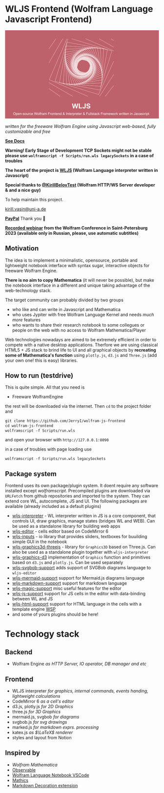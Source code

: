 # WLJS Frontend (Wolfram Language Javascript Frontend)
![](imgs/logo.png)

*written for the freeware Wolfram Engine using Javascript*
*web-based, fully customizable and free*

__[See Docs](https://jerryi.github.io/wljs-docs/)__

**Warning! Early Stage of Development**
**TCP Sockets might not be stable**
**please use `wolframscript -f Scripts/run.wls legacySockets` in a case of troubles**

__The heart of the project is [WLJS](https://github.com/JerryI/wljs-interpreter) (Wolfram Language interpreter written in Javascript)__

__Special thanks to [@KirillBelovTest](https://github.com/KirillBelovTest) (Wolfram HTTP/WS Server developer & and a nice guy)__

To help maintain this project. 

kirill.vasin@uni-a.de

[__PayPal__](https://www.paypal.com/donate/?hosted_button_id=BN9LWUUUJGW54)
Thank you 🍺 

__[Recorded webinar](https://www.youtube.com/watch?v=2QNu7FOdYus&t=537) from the Wolfram Conference in Saint-Petersburg 2023 (available only in Russian, please, use automatic subtitles)__

## Motivation
The idea is to implement a minimalistic, opensource, portable and lightweight notebook interface with syntax sugar, interactive objects for freeware Wolfram Engine.

__There is no aim to copy Mathematica__ (it will never be possible), but make the notebook interface in a different and unique taking advantage of the web-technology stack.

The target community can probably divided by two groups
- who like and can write in Javascript and Mathematica
- who uses Jypiter with free Wolfram Language Kernel and needs *much more* features
- who wants to share their research notebook to some collegues or people on the web with no access to Wolfram Mathematica/Player

Web technologies nowadays are aimed to be extremely efficient in order to compete with a native desktop applications. Therfore we are using classical HTML5 + JS stack to brind life to UI and all graphical objects by __recreating some of Mathematica's function__ using `plotly.js`, `d3.js` and `Three.js` (add your own one! this is easy) libraries. 

## How to run (testdrive)
This is quite simple. All that you need is

- Freeware WolframEngine

the rest will be downloaded via the internet. Then `cd` to the project folder and

```shell
git clone https://github.com/JerryI/wolfram-js-frontend
cd wolfram-js-frontend
wolframscript -f Scripts/run.wls
```
and open your browser with `http://127.0.0.1:8090`

in a case of troubles with page loading use
```shell
wolframscript -f Scripts/run.wls legacySockets
```

## Package system
Frontend uses its own package/plugin system. It doent require any software installed except *wolframscript*. Precompiled plugins are downloaded via `URLFetch` from github repositories and imported to the system. They can extend core WL, autocomplete, JS and UI. The following packages are available (already included as a default plugins)

- [wljs-interpreter](https://github.com/JerryI/wljs-interpreter) - WL interpreter written in JS is a core component, that controls UI, draw graphics, manage states (bridges WL and WEB). Can be used as a standalone library for building web apps
- [wljs-editor](https://github.com/JerryI/wljs-editor) - cells editor based on CodeMirror 6
- [wljs-inputs](https://github.com/JerryI/wljs-inputs) - io library that provides sliders, textboxes for buuilding simple GUI in the notebook
- [wljs-graphics3d-threejs](https://github.com/JerryI/Mathematica-ThreeJS-graphics-engine) - library for `Graphics3D` based on Three.js. Can also be used as a standalone plugin together with `wljs-interpreter`
- [wljs-graphics-d3](https://github.com/JerryI/wljs-graphics-d3) implementation of `Graphics` function and primitives based on `d3.js` and `plotly.js`. Can be used separately
- [wljs-svgbob-support](https://github.com/JerryI/wljs-svgbob-support) adds support of SVGBob diagrams language to `wljs-editor`
- [wljs-mermaid-support](https://github.com/JerryI/wljs-mermaid-support) support for Mermaid.js diagrams language
- [wljs-markdown-support](https://github.com/JerryI/wljs-markdown-support) support for markdown language
- [wljs-magic-support](https://github.com/JerryI/wljs-magic-support) misc useful features for the editor
- [wljs-js-support](https://github.com/JerryI/wljs-js-support) support for JS cells in the editor with data-binding between WL and JS
- [wljs-html-support](https://github.com/JerryI/wljs-html-support) support for HTML language in the cells with a template engine [WSP](https://github.com/JerryI/tinyweb-mathematica/tree/master/Tinyweb)
- and some of yours plugins should be here!

# Technology stack
## Backend
- Wolfram Engine
*as HTTP Server, IO operator, DB manager and etc*
## Frontend
- WLJS interpreter *for graphics, internal commands, events handing, lightweight calculations*
- CodeMirror 6 *as a cell's editor*
- d3.js, plotly.js *for 2D Graphics*
- three.js *for 3D Graphics*
- mermaid.js, svgbob *for diagrams*
- svgbob.js *for svg drawings*
- marked.js *for markdown exprs. processing*
- katex.js *as $\LaTeX$ renderer*
- styles and layout from Notion


## Inspired by
- *Wolfram Mathematica*
- [Observable](http://observablehq.com/@jerryi)
- [Wolfram Language Notebook VSCode](https://github.com/njpipeorgan/wolfram-language-notebook)
- [Mathics](https://mathics.org)
- [Markdown Decoration extension](https://github.com/fuermosi777) 



